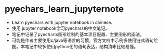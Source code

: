 # pyechars_learn_jupyternote

* Learn pyechars with jupyter notebook in chinese.
* 使用 jupyter notebook学习pyechars的中文笔记。
* 笔记中记录了pyecharts图形绘制的基本项目配置、主要图形的画法。
* 可能是作者主要使用c/java等语言的习惯，官方文档中示例多使用链式语句绘图。本笔记中较多使用python化的语句表达，结构清晰比较易懂。